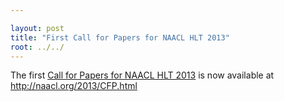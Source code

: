 ```yaml
---

layout: post
title: "First Call for Papers for NAACL HLT 2013"
root: ../../
---
```


The first [Call for Papers for NAACL HLT 2013](http://naacl.org/2013/CFP.html) is now available at http://naacl.org/2013/CFP.html
